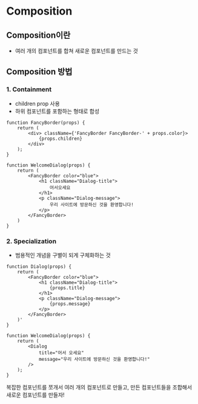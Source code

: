 # Composition

## Composition이란

- 여러 개의 컴포넌트를 합쳐 새로운 컴포넌트를 만드는 것

## Composition 방법

### 1. Containment

- children prop 사용
- 하위 컴포넌트를 포함하는 형태로 합성

```
function FancyBorder(props) {
    return (
        <div> className={'FancyBorder FancyBorder-' + props.color}>
            {props.children}
        </div>
    );
}

function WelcomeDialog(props) {
    return (
        <FancyBorder color="blue">
            <h1 className="Dialog-title">
                어서오세요
            </h1>
            <p className="Dialog-message">
                우리 사이트에 방문하신 것을 환영합니다!
            </p>
        </FancyBorder>
    )
}

```

### 2. Specialization

- 범용적인 개념을 구별이 되게 구체화하는 것

```
function Dialog(props) {
    return (
        <FancyBorder color="blue">
            <h1 className="Dialog-title">
                {props.title}
            </h1>
            <p className="Dialog-message">
                {props.message}
            </p>
        </FancyBorder>
    )'
}

function WelcomeDialog(props) {
    return (
        <Dialog
            title="어서 오세요"
            message="우리 사이트에 방문하신 것을 환영합니다!"
        />
    );
}
```

복잡한 컴포넌트를 쪼개서 여러 개의 컴포넌트로 만들고, 만든 컴포넌트들을 조합해서 새로운 컴포넌트를 만들자!
